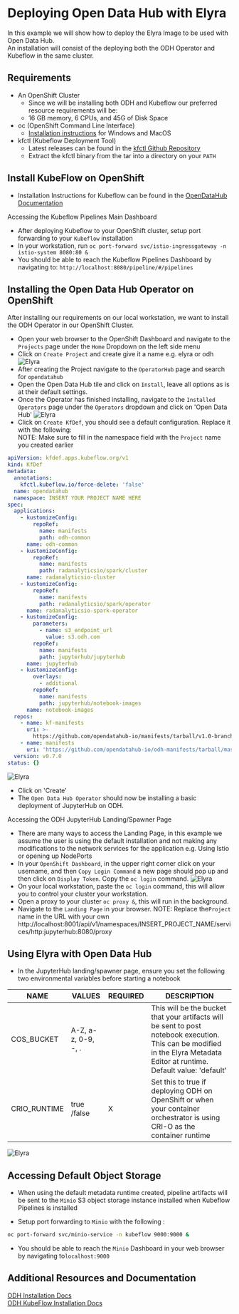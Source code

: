 <!--
{% comment %}
Copyright 2018-2020 IBM Corporation

Licensed under the Apache License, Version 2.0 (the "License");
you may not use this file except in compliance with the License.
You may obtain a copy of the License at

http://www.apache.org/licenses/LICENSE-2.0

Unless required by applicable law or agreed to in writing, software
distributed under the License is distributed on an "AS IS" BASIS,
WITHOUT WARRANTIES OR CONDITIONS OF ANY KIND, either express or implied.
See the License for the specific language governing permissions and
limitations under the License.
{% endcomment %}
-->

# Deploying Open Data Hub with Elyra

In this example we will show how to deploy the Elyra Image to be used with Open Data Hub.  
An installation will consist of the deploying both the ODH Operator and Kubeflow in the same cluster.

## Requirements
- An OpenShift Cluster 
    - Since we will be installing both ODH and Kubeflow our preferred resource requirements will be:
    - 16 GB memory, 6 CPUs, and 45G of Disk Space 
- oc (OpenShift Command Line Interface) 
    - [Installation instructions](https://docs.openshift.com/container-platform/4.4/cli_reference/openshift_cli/getting-started-cli.html) for  Windows and MacOS     
- kfctl (Kubeflow Deployment Tool)
    - Latest releases can be found in the [kfctl Github Repository](https://github.com/kubeflow/kfctl/releases)
    - Extract the kfctl binary from the tar into a directory on your `PATH`
    
## Install KubeFlow on OpenShift

- Installation Instructions for Kubeflow can be found in the [OpenDataHub Documentation](https://opendatahub.io/docs/kubeflow/installation.html) 

Accessing the Kubeflow Pipelines Main Dashboard

- After deploying Kubeflow to your OpenShift cluster, setup port forwarding to your `Kubeflow` installation
- In your workstation, run `oc port-forward svc/istio-ingressgateway -n istio-system 8080:80 &`
- You should be able to reach the Kubeflow Pipelines Dashboard by navigating to: `http://localhost:8080/pipeline/#/pipelines`
    
## Installing the Open Data Hub Operator on OpenShift

After installing our requirements on our local workstation, we want to install the ODH Operator in our 
OpenShift Cluster.
- Open your web browser to the OpenShift Dashboard and navigate to the `Projects` page under the `Home` Dropdown on the left side menu
- Click on `Create Project` and create give it a name e.g. elyra or odh  
![Elyra](../images/odh-deploy-create-project.png)  
- After creating the Project navigate to the `OperatorHub` page and search for `opendatahub`
- Open the Open Data Hub tile and click on `Install`, leave all options as is at their default settings.
- Once the Operator has finished installing, navigate to the `Installed Operators` page under  the `Operators` dropdown
 and click on 'Open Data Hub'
![Elyra](../images/odh-deploy-create-kfdef.png) 
- Click on `Create KfDef`, you should see a default configuration. Replace it with the following:  
NOTE: Make sure to fill in the namespace field with the `Project` name you created earlier
```yaml
apiVersion: kfdef.apps.kubeflow.org/v1
kind: KfDef
metadata:
  annotations:
    kfctl.kubeflow.io/force-delete: 'false'
  name: opendatahub
  namespace: INSERT YOUR PROJECT NAME HERE
spec:
  applications:
    - kustomizeConfig:
        repoRef:
          name: manifests
          path: odh-common
      name: odh-common
    - kustomizeConfig:
        repoRef:
          name: manifests
          path: radanalyticsio/spark/cluster
      name: radanalyticsio-cluster
    - kustomizeConfig:
        repoRef:
          name: manifests
          path: radanalyticsio/spark/operator
      name: radanalyticsio-spark-operator
    - kustomizeConfig:
        parameters:
          - name: s3_endpoint_url
            value: s3.odh.com
        repoRef:
          name: manifests
          path: jupyterhub/jupyterhub
      name: jupyterhub
    - kustomizeConfig:
        overlays:
          - additional
        repoRef:
          name: manifests
          path: jupyterhub/notebook-images
      name: notebook-images
  repos:
    - name: kf-manifests
      uri: >-
        https://github.com/opendatahub-io/manifests/tarball/v1.0-branch-openshift
    - name: manifests
      uri: 'https://github.com/opendatahub-io/odh-manifests/tarball/master'
  version: v0.7.0
status: {} 
```
![Elyra](../images/odh-deploy-create-kfdef2.png)
- Click on 'Create'
- The `Open Data Hub Operator` should now be installing a basic deployment of JupyterHub on ODH.

Accessing the ODH JupyterHub Landing/Spawner Page
- There are many ways to access the Landing Page, in this example we assume the user is using the default installation
and not making any modifications to the network services for the application e.g. Using Istio or opening up NodePorts 
- In your `OpenShift Dashboard`, in the upper right corner click on your username, and then `Copy Login Command`
a new page should pop up and then click on `Display Token`. Copy the `oc login` command.
![Elyra](../images/odh-deploy-oc-login.png)
- On your local workstation, paste the `oc login` command, this will allow you to control your cluster 
your workstation.
- Open a proxy to your cluster `oc proxy &`, this will run in the background.
- Navigate to the `Landing Page` in your browser. NOTE: Replace the`Project` name in the URL with your own 
http://localhost:8001/api/v1/namespaces/INSERT_PROJECT_NAME/services/http:jupyterhub:8080/proxy


## Using Elyra with Open Data Hub
- In the JupyterHub landing/spawner page, ensure you set the following two environmental variables before starting a notebook

| NAME | VALUES | REQUIRED | DESCRIPTION |
|---|---|---|---|
|COS_BUCKET| A-Z, a-z, 0-9, -, . |  | This will be the bucket that your artifacts will be sent to post notebook execution. This can be modified in the Elyra Metadata Editor at runtime. Default value: 'default' |
|CRIO_RUNTIME| true /false | X | Set this to true if deploying ODH on OpenShift or when your container orchestrator is using CRI-O as the container runtime |

![Elyra](../images/odh-deploy-set-spawner-options.png)

## Accessing Default Object Storage 
- When using the default metadata runtime created, pipeline artifacts will be sent to the `Minio` S3 object storage instance
installed when Kubeflow Pipelines is installed

- Setup port forwarding to `Minio` with the following :
```bash
oc port-forward svc/minio-service -n kubeflow 9000:9000 &
```
- You should be able to reach the `Minio` Dashboard in your web browser by navigating to`localhost:9000`

## Additional Resources and Documentation
[ODH Installation Docs](https://opendatahub.io/docs/getting-started/quick-installation.html)  
[ODH KubeFlow Installation Docs](https://opendatahub.io/docs/kubeflow/installation.html)

